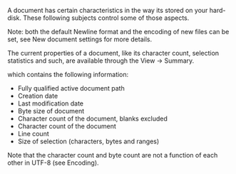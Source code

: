 A document has certain characteristics in the way its stored on your hard-disk. These following subjects control some of those aspects.

Note: both the default Newline format and the encoding of new files can be set, see New document settings for more details.

The current properties of a document, like its character count, selection statistics and such, are available through the View -> Summary.



which contains the following information:

* Fully qualified active document path
* Creation date
* Last modification date
* Byte size of document
* Character count of the document, blanks excluded
* Character count of the document
* Line count
* Size of selection (characters, bytes and ranges)

Note that the character count and byte count are not a function of each other in UTF-8 (see Encoding).
